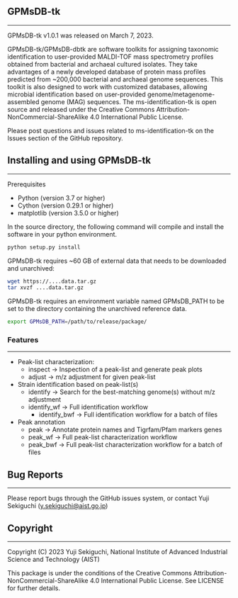 ## GPMsDB-tk
-------------

GPMsDB-tk v1.0.1 was released on March 7, 2023. 

GPMsDB-tk/GPMsDB-dbtk are software toolkits for assigning taxonomic identification to user-provided MALDI-TOF mass spectrometry profiles obtained from bacterial and archaeal cultured isolates. They take advantages of a newly developed database of protein mass profiles predicted from ~200,000 bacterial and archaeal genome sequences. This toolkit is also designed to work with customized databases, allowing microbial identification based on user-provided genome/metagenome-assembled genome (MAG) sequences. The ms-identification-tk is open source and released under the Creative Commons Attribution-NonCommercial-ShareAlike 4.0 International Public License. 

Please post questions and issues related to ms-identification-tk on the Issues section of the GitHub repository.

## Installing and using GPMsDB-tk
-------------

Prerequisites
* Python (version 3.7 or higher)
* Cython (version 0.29.1 or higher)
* matplotlib (version 3.5.0 or higher)

In the source directory, the following command will compile and install the software in your python environment.
```bash
python setup.py install
```

GPMsDB-tk requires ~60 GB of external data that needs to be downloaded and unarchived:
```bash
wget https://....data.tar.gz
tar xvzf ....data.tar.gz
```

GPMsDB-tk requires an environment variable named GPMsDB_PATH to be set to the directory containing the unarchived reference data.
```bash
export GPMsDB_PATH=/path/to/release/package/
```

### Features
-------------

* Peak-list characterization:
  * inspect       -> Inspection of a peak-list and generate peak plots
  * adjust        -> m/z adjustment for given peak-list
* Strain identification based on peak-list(s)
  * identify      -> Search for the best-matching genome(s) without m/z adjustment
  * identify_wf   -> Full identification workflow
	* identify_bwf   -> Full identification workflow for a batch of files
* Peak annotation
  * peak          -> Annotate protein names and Tigrfam/Pfam markers genes
  * peak_wf       -> Full peak-list characterization workflow
  * peak_bwf      -> Full peak-list characterization workflow for a batch of files
			
## Bug Reports
-------------

Please report bugs through the GitHub issues system, or contact Yuji Sekiguchi (y.sekiguchi@aist.go.jp)

## Copyright
-------------

Copyright (C) 2023 Yuji Sekiguchi, National Institute of Advanced Industrial Science and Technology (AIST)

This package is under the conditions of the Creative Commons Attribution-NonCommercial-ShareAlike 4.0 International Public License. See LICENSE for further details.
